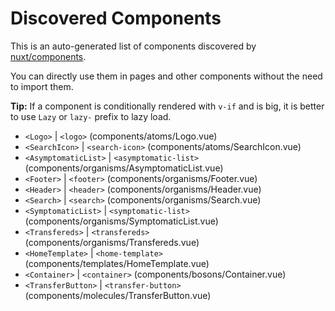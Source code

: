 # Discovered Components

This is an auto-generated list of components discovered by [nuxt/components](https://github.com/nuxt/components).

You can directly use them in pages and other components without the need to import them.

**Tip:** If a component is conditionally rendered with `v-if` and is big, it is better to use `Lazy` or `lazy-` prefix to lazy load.

- `<Logo>` | `<logo>` (components/atoms/Logo.vue)
- `<SearchIcon>` | `<search-icon>` (components/atoms/SearchIcon.vue)
- `<AsymptomaticList>` | `<asymptomatic-list>` (components/organisms/AsymptomaticList.vue)
- `<Footer>` | `<footer>` (components/organisms/Footer.vue)
- `<Header>` | `<header>` (components/organisms/Header.vue)
- `<Search>` | `<search>` (components/organisms/Search.vue)
- `<SymptomaticList>` | `<symptomatic-list>` (components/organisms/SymptomaticList.vue)
- `<Transfereds>` | `<transfereds>` (components/organisms/Transfereds.vue)
- `<HomeTemplate>` | `<home-template>` (components/templates/HomeTemplate.vue)
- `<Container>` | `<container>` (components/bosons/Container.vue)
- `<TransferButton>` | `<transfer-button>` (components/molecules/TransferButton.vue)
